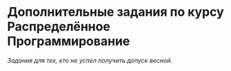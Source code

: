 # Дополнительные задания по курсу Распределённое Программирование

_Задания для тех, кто не успел получить допуск весной._

